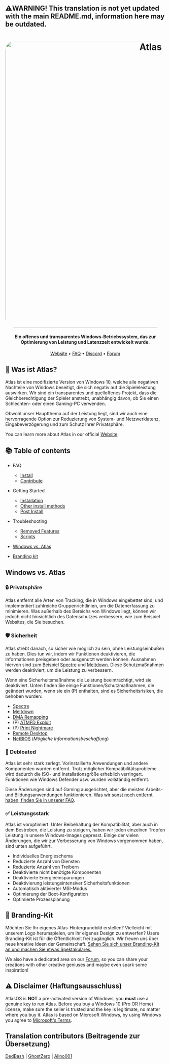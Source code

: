 ## ⚠️WARNING! This translation is not yet updated with the main README.md, information here may be outdated.
<h1 align="center">
  <a href="http://atlasos.net"><img src="https://cdn.jsdelivr.net/gh/Atlas-OS/Atlas@main/img/banner.png" alt="Atlas" width="900" style="border-radius: 30px"></a>
</h1>

<h4 align="center">Ein offenes und transparentes Windows-Betriebssystem, das zur Optimierung von Leistung und Latenzzeit entwickelt wurde.</h4>

<p align="center">
  <a href="https://atlasos.net">Website</a>
  •
  <a href="https://docs.atlasos.net/FAQ/Installation/">FAQ</a>
  •
  <a href="https://discord.com/invite/atlasos" target="_blank">Discord</a>
  •
  <a href="https://forum.atlasos.net">Forum</a>
</p>

## 🤔 **Was ist Atlas?**

Atlas ist eine modifizierte Version von Windows 10, welche alle negativen Nachteile von Windows beseitigt, die sich negativ auf die Spieleleistung auswirken. Wir sind ein transparentes und quelloffenes Projekt, dass die Gleichberechtigung der Spieler anstrebt, unabhängig davon, ob Sie einen Schlechten- oder einen Gaming-PC verwenden.

Obwohl unser Hauptthema auf der Leistung liegt, sind wir auch eine hervorragende Option zur Reduzierung von System- und Netzwerklatenz, Eingabeverzögerung und zum Schutz Ihrer Privatsphäre.

You can learn more about Atlas in our official [Website](https://atlasos.net).

## 📚 **Table of contents**

- FAQ
  - [Install](https://docs.atlasos.net/FAQ/Installation/)
  - [Contribute](https://docs.atlasos.net/FAQ/Contribute/)

- Getting Started
  - [Installation](https://docs.atlasos.net/Getting%20started/Installation/)
  - [Other install methods](https://docs.atlasos.net/Getting%20started/Other%20installation%20methods/Install%20with%20no%20USB/)
  - [Post Install](https://docs.atlasos.net/Getting%20started/Post-Installation/Drivers/)

- Troubleshooting
  - [Removed Features](https://docs.atlasos.net/Troubleshooting/Removed%20features/)
  - [Scripts](https://docs.atlasos.net/Troubleshooting/Scripts/)

- <a href="#windows-vs-atlas">Windows vs. Atlas</a>
- [Branding kit](https://cdn.jsdelivr.net/gh/Atlas-OS/Atlas@main/img/brand-kit.zip)

## Windows vs. Atlas

### 🔒 Privatsphäre
Atlas entfernt alle Arten von Tracking, die in Windows eingebettet sind, und implementiert zahlreiche Gruppenrichtlinien, um die Datenerfassung zu minimieren. Was außerhalb des Bereichs von Windows liegt, können wir jedoch nicht hinsichtlich des Datenschutzes verbessern, wie zum Beispiel Websites, die Sie besuchen.

### 🛡️ Sicherheit
Atlas strebt danach, so sicher wie möglich zu sein, ohne Leistungseinbußen zu haben. Dies tun wir, indem wir Funktionen deaktivieren, die Informationen preisgeben oder ausgenutzt werden können. Ausnahmen hiervon sind zum Beispiel [Spectre](https://spectreattack.com/spectre.pdf) und [Meltdown](https://meltdownattack.com/meltdown.pdf). Diese Schutzmaßnahmen werden deaktiviert, um die Leistung zu verbessern.

 Wenn eine Sicherheitsmaßnahme die Leistung beeinträchtigt, wird sie deaktiviert. 
 Unten finden Sie einige Funktionen/Schutzmaßnahmen, die geändert wurden, wenn sie ein (P) enthalten, sind es Sicherheitsrisiken, die behoben wurden:

- [Spectre](https://spectreattack.com/spectre.pdf)
- [Meltdown](https://meltdownattack.com/meltdown.pdf)
- [DMA Remapping](https://docs.microsoft.com/en-us/windows/security/information-protection/kernel-dma-protection-for-thunderbolt)
- (P) [ATMFD Exploit](https://msrc.microsoft.com/update-guide/en-US/vulnerability/CVE-2020-1020)
- (P) [Print Nightmare](https://us-cert.cisa.gov/ncas/current-activity/2021/06/30/printnightmare-critical-windows-print-spooler-vulnerability)
- [Remote Desktop](https://cve.mitre.org/cgi-bin/cvekey.cgi?keyword=Windows+Remote+Desktop)
- [NetBIOS](https://en.wikipedia.org/wiki/NetBIOS) (*Mögliche Informationsbeschaffung*)

### 🚀 Debloated
Atlas ist sehr stark zerlegt. Vorinstallierte Anwendungen und andere Komponenten wurden entfernt. Trotz möglicher Kompatibilitätsprobleme wird dadurch die ISO- und Installationsgröße erheblich verringert. Funktionen wie Windows Defender usw. wurden vollständig entfernt. 

Diese Änderungen sind auf Gaming ausgerichtet, aber die meisten Arbeits- und Bildungsanwendungen funktionieren. [Was wir sonst noch entfernt haben, finden Sie in unserer FAQ](https://docs.atlasos.net/Troubleshooting/Removed%20features/).

### ✅ Leistungsstark

Atlas ist voroptimiert. Unter Beibehaltung der Kompatibilität, aber auch in dem Bestreben, die Leistung zu steigern, haben wir jeden einzelnen Tropfen Leistung in unsere Windows-Images gepresst. Einige der vielen Änderungen, die wir zur Verbesserung von Windows vorgenommen haben, sind unten aufgeführt.

- Individuelles Energieschema
- Reduzierte Anzahl von Diensten
- Reduzierte Anzahl von Treibern
- Deaktivierte nicht benötigte Komponenten
- Deaktivierte Energieeinsparungen
- Deaktivierung leistungsintensiver Sicherheitsfunktionen
- Automatisch aktivierter MSI-Modus
- Optimierung der Boot-Konfiguration
- Optimierte Prozessplanung

## 🎨 Branding-Kit

Möchten Sie Ihr eigenes Atlas-Hintergrundbild erstellen? Vielleicht mit unserem Logo herumspielen, um Ihr eigenes Design zu entwerfen? Usere Branding-Kit ist für die Öffentlichkeit frei zugänglich. Wir freuen uns über neue kreative Ideen der Gemeinschaft. [Sehen Sie sich unser Branding-Kit an und machen Sie etwas Spektakuläres.](https://cdn.jsdelivr.net/gh/Atlas-OS/Atlas@main/img/brand-kit.zip)

We also have a dedicated area on our [Forum](https://forum.atlasos.net/t/art-showcase), so you can share your creations with other creative geniuses and maybe even spark some inspiration! 

## ⚠️ Disclaimer (Haftungsausschluss)

AtlasOS is **NOT** a pre-activated version of Windows, you **must** use a genuine key to run Atlas. Before you buy a Windows 10 (Pro OR Home) license, make sure the seller is trusted and the key is legitimate, no matter where you buy it. Atlas is based on Microsoft Windows, by using Windows you agree to [Microsoft's Terms](https://www.microsoft.com/en-us/Useterms/Retail/Windows/10/UseTerms_Retail_Windows_10_English.htm). 

## Translation contributors (Beitragende zur Übersetzung)

[DedBash](https://github.com/DedBash/) | 
[GhostZero](https://github.com/ghostzero/) | 
[Alino001](https://github.com/Alino001)
